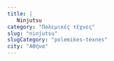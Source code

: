 ```yaml
---
title: |
   Ninjutsu
category: "Πολεμικές τέχνες"
slug: "ninjutsu"
slugCategory: "polemikes-texnes"
city: "Αθήνα"
---
```


